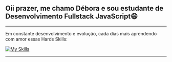 ## Oii prazer, me chamo Débora e sou estudante de Desenvolvimento Fullstack JavaScript:smile:
<hr>
Em constante desenvolvimento e evolução, cada dias mais aprendendo com amor essas Hards Skills: 

[![My Skills](https://skillicons.dev/icons?i=html,css,js,nodejs,npm,babel,py,flask,git,mysql&size=48)](https://skillicons.dev)

<hr>
<!--
**dboravitoria/dboravitoria** is a ✨ _special_ ✨ repository because its `README.md` (this file) appears on your GitHub profile.

Here are some ideas to get you started:

- 🔭 I’m currently working on ...
- 🌱 I’m currently learning ...
- 👯 I’m looking to collaborate on ...
- 🤔 I’m looking for help with ...
- 💬 Ask me about ...
- 📫 How to reach me: ...
- 😄 Pronouns: ...
- ⚡ Fun fact: ...
-->
